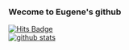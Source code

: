 ### Wecome to Eugene's github

<!--
**epark5467/epark5467** is a ✨ _special_ ✨ repository because its `README.md` (this file) appears on your GitHub profile.

Here are some ideas to get you started:

- 🔭 I’m currently working on ...
- 🌱 I’m currently learning ...
- 👯 I’m looking to collaborate on ...
- 🤔 I’m looking for help with ...
- 💬 Ask me about ...
- 📫 How to reach me: ...
- 😄 Pronouns: ...
- ⚡ Fun fact: ...
-->


[![Hits Badge](https://hits.seeyoufarm.com/api/count/incr/badge.svg?url=https://github.com/epark5467&count_bg=%2379C83D&title_bg=%23555555&icon=&icon_color=%23E7E7E7&title=hits&edge_flat=false)](https://hits.seeyoufarm.com)
<br />
[![github stats](https://github-readme-stats.vercel.app/api?username=epark5467)](https://github.com/anuraghazra/github-readme-stats)
